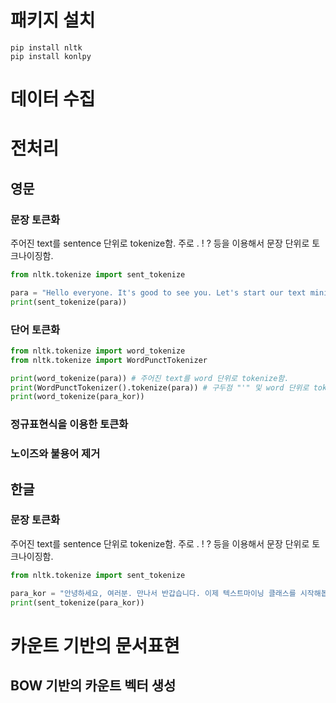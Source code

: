 # 패키지 설치
```shell
pip install nltk
pip install konlpy  
```

# 데이터 수집
# 전처리

## 영문
### 문장 토큰화
주어진 text를 sentence 단위로 tokenize함. 주로 . ! ? 등을 이용해서 문장 단위로 토크나이징함.
```python
from nltk.tokenize import sent_tokenize

para = "Hello everyone. It's good to see you. Let's start our text mining class!"
print(sent_tokenize(para))
```

### 단어 토큰화
```python
from nltk.tokenize import word_tokenize
from nltk.tokenize import WordPunctTokenizer

print(word_tokenize(para)) # 주어진 text를 word 단위로 tokenize함.
print(WordPunctTokenizer().tokenize(para)) # 구두점 "'" 및 word 단위로 tokenize함.
print(word_tokenize(para_kor))
```

### 정규표현식을 이용한 토큰화
### 노이즈와 불용어 제거

## 한글
### 문장 토큰화
주어진 text를 sentence 단위로 tokenize함. 주로 . ! ? 등을 이용해서 문장 단위로 토크나이징함.
```python
from nltk.tokenize import sent_tokenize

para_kor = "안녕하세요, 여러분. 만나서 반갑습니다. 이제 텍스트마이닝 클래스를 시작해봅시다!"
print(sent_tokenize(para_kor))
```


# 카운트 기반의 문서표현
## BOW 기반의 카운트 벡터 생성
